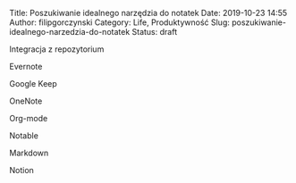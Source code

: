 Title: Poszukiwanie idealnego narzędzia do notatek
Date: 2019-10-23 14:55
Author: filipgorczynski
Category: Life, Produktywność
Slug: poszukiwanie-idealnego-narzedzia-do-notatek
Status: draft

Integracja z repozytorium

Evernote

Google Keep

OneNote

Org-mode

Notable

Markdown

Notion

 

 

 
